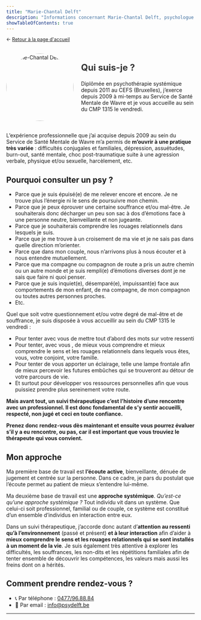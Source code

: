```yaml
---
title: "Marie-Chantal Delft"
description: "Informations concernant Marie-Chantal Delft, psychologue au sein du CMP 1315"
showTableOfContents: true
---
```


<p style="font-size: 0.9em; margin: 0 0 30px 0">
    ← <a href="/">
        Retour à la page d'accueil
    </a>
</p>

<div style="display: flex; align-items: center; flex-wrap: wrap; gap: 20px; margin-bottom: 30px;">
        <div style="flex-shrink: 0;">
            <img src="/images/marie-chantal-delft/marie-chantal-delft.png" alt="Marie-Chantal Delft" 
                 style="width: 180px; height: 180px; border-radius: 50%; object-fit: cover;">
        </div>
        <div style="flex: 1; min-width: 250px;">
            <h2 style="margin: 0 0 20px 0; font-size: 1.7em; color: #333;">Qui suis-je ?</h2>
            Diplômée en psychothérapie systémique depuis 2011 au CEFS (Bruxelles), j’exerce depuis 2009 à mi-temps au Service de Santé Mentale de Wavre et je vous accueille au sein du CMP 1315 le vendredi.
        </div>
    </div>
    
L’expérience professionnelle que j’ai acquise depuis 2009 au sein du Service de Santé Mentale de Wavre m’a permis de **m’ouvrir à une pratique très variée** : difficultés conjugales et familiales, dépression, assuétudes, burn-out, santé mentale, choc post-traumatique suite à une agression verbale, physique et/ou sexuelle, harcèlement, etc.

## Pourquoi consulter un psy ?

- Parce que je suis épuisé(e) de me relever encore et encore. Je ne trouve plus l’énergie ni le sens de poursuivre mon chemin.
- Parce que je peux éprouver une certaine souffrance et/ou mal-être. Je souhaiterais donc décharger un peu son sac à dos d’émotions face à une personne neutre, bienveillante et non jugeante.
- Parce que je souhaiterais comprendre les rouages relationnels dans lesquels je suis.
- Parce que je me trouve à un croisement de ma vie et je ne sais pas dans quelle direction m’orienter.
- Parce que dans mon couple, nous n’arrivons plus à nous écouter et à nous entendre mutuellement.
- Parce que ma compagne ou compagnon de route a pris un autre chemin ou un autre monde et je suis rempli(e) d’émotions diverses dont je ne sais que faire ni quoi penser.
- Parce que je suis inquiet(e), désemparé(e), impuissant(e) face aux comportements de mon enfant, de ma compagne, de mon compagnon ou toutes autres personnes proches.
- Etc.

Quel que soit votre questionnement et/ou votre degré de mal-être et de souffrance, je suis disposée à vous accueillir au sein du CMP 1315 le vendredi :

- Pour tenter avec vous de mettre tout d’abord des mots sur votre ressenti
- Pour tenter, avec vous , de mieux vous comprendre et mieux comprendre le sens et les rouages relationnels dans lequels vous êtes, vous, votre conjoint, votre famille.
- Pour tenter de vous apporter un éclairage, telle une lampe frontale afin de mieux percevoir les futures embûches qui se trouveront au détour de votre parcours de vie.
- Et surtout pour développer vos ressources personnelles afin que vous puissiez prendre plus sereinement votre route.

**Mais avant tout, un suivi thérapeutique c’est l’histoire d’une rencontre avec un professionnel. Il est donc fondamental de s’y sentir accueilli, respecté, non jugé et ceci en toute confiance.**

**Prenez donc rendez-vous dès maintenant et ensuite vous pourrez évaluer s’il y a eu rencontre, ou pas, car il est important que vous trouviez le thérapeute qui vous convient.**

## Mon approche

Ma première base de travail est **l’écoute active**, bienveillante, dénuée de jugement et centrée sur la personne. Dans ce cadre, je pars du postulat que l’écoute permet au patient de mieux s’entendre lui-même.

Ma deuxième base de travail est une **approche systémique**. *Qu’est-ce qu’une approche systémique ?* Tout individu vit dans un système. Que celui-ci soit professionnel, familial ou de couple, ce système est constitué d’un ensemble d’individus en interaction entre eux.

Dans un suivi thérapeutique, j’accorde donc autant d’**attention au ressenti qu’à l’environnement** (passé et présent) **et à leur interaction** afin d’aider à **mieux comprendre le sens et les rouages relationnels qui se sont installés à un moment de la vie**. Je suis également très attentive à explorer les difficultés, les souffrances, les non-dits et les répétitions familiales afin de tenter ensemble de découvrir les compétences, les valeurs mais aussi les freins dont on a hérités.

## Comment prendre rendez-vous ?

- :telephone_receiver: Par téléphone : [0477/96.88.84](tel:+32477968884)
- :envelope_with_arrow: Par email : [info@psydelft.be](mailto:info@psydelft.be)

---
